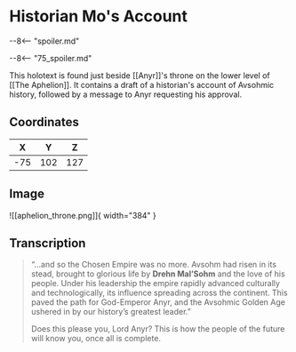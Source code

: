 # Historian Mo's Account

--8<-- "spoiler.md"

--8<-- "75_spoiler.md"

This holotext is found just beside [[Anyr]]'s throne on the lower level of [[The Aphelion]]. It contains a draft of a historian's account of Avsohmic history, followed by a message to Anyr requesting his approval.

## Coordinates
| **X** | **Y** | **Z** |
| :---: | :---: | :---: |
|  -75  |  102  |  127  |

## Image

![[aphelion_throne.png]]{ width="384" }

## Transcription
> “...and so the Chosen Empire was no more. Avsohm had risen in its stead, brought to glorious life by **Drehn Mal’Sohm** and the love of his people. Under his leadership the empire rapidly advanced culturally and technologically, its influence spreading across the continent. This paved the path for God-Emperor Anyr, and the Avsohmic Golden Age ushered in by our history’s greatest leader.”
>
> Does this please you, Lord Anyr? This is how the people of the future will know you, once all is complete.
